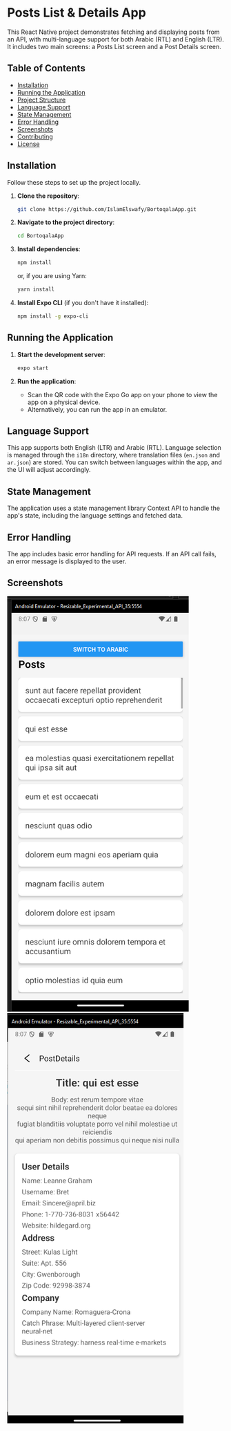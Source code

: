 # Posts List & Details App

This React Native project demonstrates fetching and displaying posts from an API, with multi-language support for both Arabic (RTL) and English (LTR). It includes two main screens: a Posts List screen and a Post Details screen.

## Table of Contents

- [Installation](#installation)
- [Running the Application](#running-the-application)
- [Project Structure](#project-structure)
- [Language Support](#language-support)
- [State Management](#state-management)
- [Error Handling](#error-handling)
- [Screenshots](#screenshots)
- [Contributing](#contributing)
- [License](#license)

## Installation

Follow these steps to set up the project locally.

1. **Clone the repository**:

   ```bash
   git clone https://github.com/IslamElswafy/BortoqalaApp.git
   ```

2. **Navigate to the project directory**:

   ```bash
   cd BortoqalaApp
   ```

3. **Install dependencies**:

   ```bash
   npm install
   ```

   or, if you are using Yarn:

   ```bash
   yarn install
   ```

4. **Install Expo CLI** (if you don't have it installed):
   ```bash
   npm install -g expo-cli
   ```

## Running the Application

1. **Start the development server**:

   ```bash
   expo start
   ```

2. **Run the application**:
   - Scan the QR code with the Expo Go app on your phone to view the app on a physical device.
   - Alternatively, you can run the app in an emulator.

## Language Support

This app supports both English (LTR) and Arabic (RTL). Language selection is managed through the `i18n` directory, where translation files (`en.json` and `ar.json`) are stored. You can switch between languages within the app, and the UI will adjust accordingly.

## State Management

The application uses a state management library Context API to handle the app's state, including the language settings and fetched data.

## Error Handling

The app includes basic error handling for API requests. If an API call fails, an error message is displayed to the user.

## Screenshots

![Posts List Screen](assets/images/2.png)
![Post Details Screen](assets/images/1.png)
